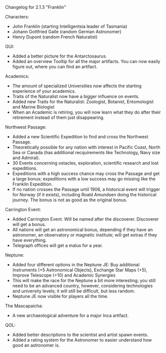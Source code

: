 Changelog for 2.1.3 "Franklin"

Characters:
- John Franklin (starting Intelligentsia leader of Tasmania)
- Johann Gottfried Galle (random German Astronomer)
- Henry Dupont (random French Naturalist)

GUI:
- Added a better picture for the Antarctosaurus.
- Added an overview Tooltip for all the major artifacts. You can now easily figure out, where you can find an artifact.

Academics:
- The amount of specialized Universities now affects the starting experience of your academics.
- Traits of the Naturalist now have a bigger influence on events.
- Added new Traits for the Naturalist: Zoologist, Botanist, Entomologist and Marine Biologist
- When an Academic is retiring, you will now learn what they do after their retirement instead of them just disappearing.

Northwest Passage:
- Added a new Scientific Expedition to find and cross the Northwest Passage.
- Theoretically possible for any nation with interest in Pacific Coast, North Sea or Canada (has additional recquirements like Technology, Navy size and Admiral).
- 30 Events concerning ostacles, exploration, scientific research and lost expeditions.
- Expeditions with a high success chance may cross the Passage and get a large bonus; expeditions with a low success may go missing like the Franklin Expedition.
- If no nation crosses the Passage until 1906, a historical event will trigger for Norway (if it exists), including Roald Amundsen doing the historical journey. The bonus is not as good as the original bonus.

Carrington Event:
- Added Carrington Event. Will be named after the discoverer. Discoverer will get a bonus.
- All nations will get an astronomical bonus, depending if they have an astronomer, an observatory or magnetic institute; will get extras if they have everything.
- Telegraph offices will get a malus for a year.

Neptune:
- Added four different options in the Neptune JE: Buy additional Instruments (+5 Astronomical Objects), Exchange Star Maps (+5), Improve Telescope (+10) and Academic Synergies
- This will make the race for the Neptune a bit more interesting; you still need to be an advanced country, however, considering technologies and university levels; it will still be difficult, but less random.
- Neptune JE now visible for players all the time.

The Mascapaicha:
- A new archaeological adventure for a major Inca artifact.

QOL:
- Added better descriptions to the scientist and artist spawn events.
- Added a rating system for the Astronomer to easier understand how good an astronomer is.
